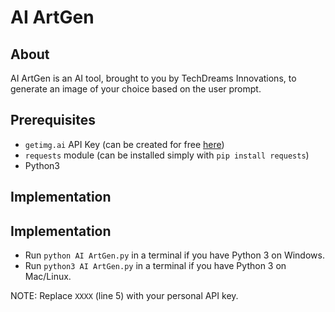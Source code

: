 # AI ArtGen

## About

AI ArtGen is an AI tool, brought to you by TechDreams Innovations, to generate an image of your choice based on the user prompt.

## Prerequisites 

- `getimg.ai` API Key (can be created for free [here](https://getimg.ai/text-to-image))
- `requests` module (can be installed simply with `pip install requests`)
- Python3

## Implementation

## Implementation

- Run `python AI ArtGen.py` in a terminal if you have Python 3 on Windows.
- Run `python3 AI ArtGen.py` in a terminal if you have Python 3 on Mac/Linux.

NOTE: Replace `XXXX` (line 5) with your personal API key.
